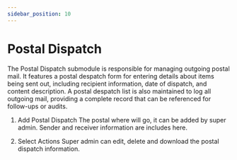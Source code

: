 ```yaml
---
sidebar_position: 10
---
```

 
# Postal Dispatch

The Postal Dispatch submodule is responsible for managing outgoing postal mail. It features a postal despatch form for entering details about items being sent out, including recipient information, date of dispatch, and content description. A postal despatch list is also maintained to log all outgoing mail, providing a complete record that can be referenced for follow-ups or audits.


1. Add Postal Dispatch
The postal where will go, it can be added by super admin. Sender and receiver information are includes here.

2. Select Actions
Super admin can edit, delete and download the postal dispatch information.